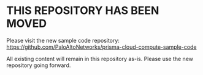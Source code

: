 # THIS REPOSITORY HAS BEEN MOVED
Please visit the new sample code repository: https://github.com/PaloAltoNetworks/prisma-cloud-compute-sample-code

All existing content will remain in this repository as-is. Please use the new repository going forward.
